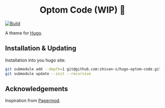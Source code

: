 <div align="center">
    <h1>Optom Code (WIP) 🚧</h1>
</div>

[![Build](https://github.com/shivan-s/hugo-optom-code/actions/workflows/build.yml/badge.svg)](https://github.com/shivan-s/hugo-optom-code/actions/workflows/build.yml)

A theme for [Hugo](https://gohugo.io/).

## Installation & Updating

Installation into you hugo site:

```bash
git submodule add --depth=1 git@github.com:shivan-s/hugo-optom-code.git themes/optom-code
git submodule update --init --recursive
```

## Acknowledgements

Inspiration from [Papermod](https://github.com/adityatelange/hugo-PaperMod).
